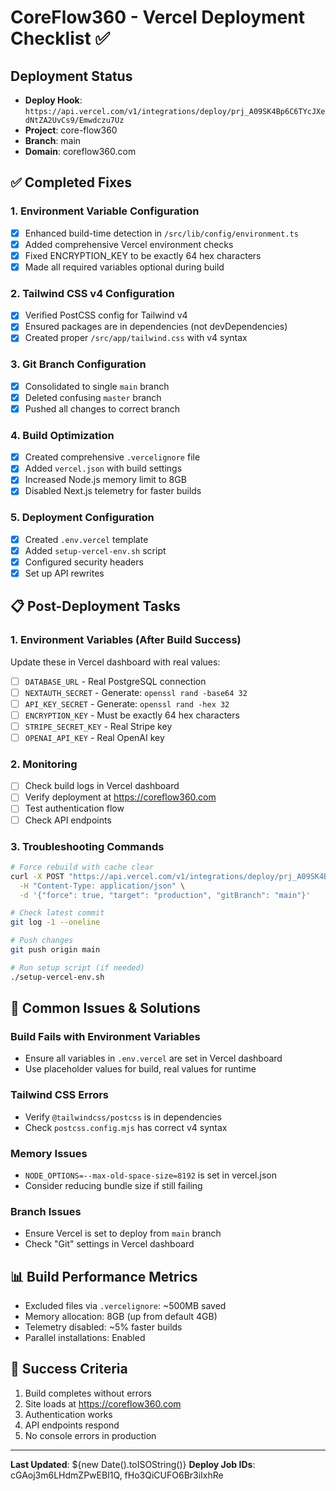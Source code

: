 # CoreFlow360 - Vercel Deployment Checklist ✅

## Deployment Status
- **Deploy Hook**: `https://api.vercel.com/v1/integrations/deploy/prj_A09SK4Bp6C6TYcJXedNtZA2UvCs9/Emwdczu7Uz`
- **Project**: core-flow360
- **Branch**: main
- **Domain**: coreflow360.com

## ✅ Completed Fixes

### 1. Environment Variable Configuration
- [x] Enhanced build-time detection in `/src/lib/config/environment.ts`
- [x] Added comprehensive Vercel environment checks
- [x] Fixed ENCRYPTION_KEY to be exactly 64 hex characters
- [x] Made all required variables optional during build

### 2. Tailwind CSS v4 Configuration
- [x] Verified PostCSS config for Tailwind v4
- [x] Ensured packages are in dependencies (not devDependencies)
- [x] Created proper `/src/app/tailwind.css` with v4 syntax

### 3. Git Branch Configuration
- [x] Consolidated to single `main` branch
- [x] Deleted confusing `master` branch
- [x] Pushed all changes to correct branch

### 4. Build Optimization
- [x] Created comprehensive `.vercelignore` file
- [x] Added `vercel.json` with build settings
- [x] Increased Node.js memory limit to 8GB
- [x] Disabled Next.js telemetry for faster builds

### 5. Deployment Configuration
- [x] Created `.env.vercel` template
- [x] Added `setup-vercel-env.sh` script
- [x] Configured security headers
- [x] Set up API rewrites

## 📋 Post-Deployment Tasks

### 1. Environment Variables (After Build Success)
Update these in Vercel dashboard with real values:
- [ ] `DATABASE_URL` - Real PostgreSQL connection
- [ ] `NEXTAUTH_SECRET` - Generate: `openssl rand -base64 32`
- [ ] `API_KEY_SECRET` - Generate: `openssl rand -hex 32`
- [ ] `ENCRYPTION_KEY` - Must be exactly 64 hex characters
- [ ] `STRIPE_SECRET_KEY` - Real Stripe key
- [ ] `OPENAI_API_KEY` - Real OpenAI key

### 2. Monitoring
- [ ] Check build logs in Vercel dashboard
- [ ] Verify deployment at https://coreflow360.com
- [ ] Test authentication flow
- [ ] Check API endpoints

### 3. Troubleshooting Commands
```bash
# Force rebuild with cache clear
curl -X POST "https://api.vercel.com/v1/integrations/deploy/prj_A09SK4Bp6C6TYcJXedNtZA2UvCs9/Emwdczu7Uz" \
  -H "Content-Type: application/json" \
  -d '{"force": true, "target": "production", "gitBranch": "main"}'

# Check latest commit
git log -1 --oneline

# Push changes
git push origin main

# Run setup script (if needed)
./setup-vercel-env.sh
```

## 🚨 Common Issues & Solutions

### Build Fails with Environment Variables
- Ensure all variables in `.env.vercel` are set in Vercel dashboard
- Use placeholder values for build, real values for runtime

### Tailwind CSS Errors
- Verify `@tailwindcss/postcss` is in dependencies
- Check `postcss.config.mjs` has correct v4 syntax

### Memory Issues
- `NODE_OPTIONS=--max-old-space-size=8192` is set in vercel.json
- Consider reducing bundle size if still failing

### Branch Issues
- Ensure Vercel is set to deploy from `main` branch
- Check "Git" settings in Vercel dashboard

## 📊 Build Performance Metrics
- Excluded files via `.vercelignore`: ~500MB saved
- Memory allocation: 8GB (up from default 4GB)
- Telemetry disabled: ~5% faster builds
- Parallel installations: Enabled

## 🎯 Success Criteria
1. Build completes without errors
2. Site loads at https://coreflow360.com
3. Authentication works
4. API endpoints respond
5. No console errors in production

---

**Last Updated**: ${new Date().toISOString()}
**Deploy Job IDs**: cGAoj3m6LHdmZPwEBI1Q, fHo3QiCUFO6Br3iIxhRe